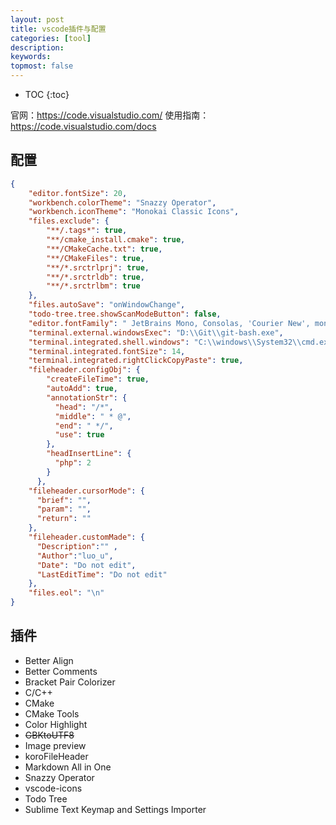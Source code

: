```yaml
---
layout: post
title: vscode插件与配置
categories: [tool]
description: 
keywords: 
topmost: false
---
```


* TOC
{:toc}

官网：https://code.visualstudio.com/
使用指南：https://code.visualstudio.com/docs

## 配置

```json
{
    "editor.fontSize": 20,
    "workbench.colorTheme": "Snazzy Operator",
    "workbench.iconTheme": "Monokai Classic Icons",
    "files.exclude": {
        "**/.tags*": true,
        "**/cmake_install.cmake": true,
        "**/CMakeCache.txt": true,
        "**/CMakeFiles": true,
        "**/*.srctrlprj": true,
        "**/*.srctrldb": true,
        "**/*.srctrlbm": true
    },
    "files.autoSave": "onWindowChange",
    "todo-tree.tree.showScanModeButton": false,
    "editor.fontFamily": " JetBrains Mono, Consolas, 'Courier New', monospace",
    "terminal.external.windowsExec": "D:\\Git\\git-bash.exe",
    "terminal.integrated.shell.windows": "C:\\windows\\System32\\cmd.exe",
    "terminal.integrated.fontSize": 14,
    "terminal.integrated.rightClickCopyPaste": true,
    "fileheader.configObj": {
        "createFileTime": true,
        "autoAdd": true,
        "annotationStr": {
          "head": "/*",
          "middle": " * @",
          "end": " */",
          "use": true
        },
        "headInsertLine": {
          "php": 2
        }
      },
    "fileheader.cursorMode": {
      "brief": "",
      "param": "",
      "return": ""
    },
    "fileheader.customMade": {
      "Description":"" ,
      "Author":"luo_u",
      "Date": "Do not edit",
      "LastEditTime": "Do not edit"
    },
    "files.eol": "\n"
}
```

## 插件

- Better Align
- Better Comments
- Bracket Pair Colorizer
- C/C++
- CMake
- CMake Tools
- Color Highlight
- ~~GBKtoUTF8~~
- Image preview
- koroFileHeader
- Markdown All in One
- Snazzy Operator
- vscode-icons
- Todo Tree
- Sublime Text Keymap and Settings Importer
